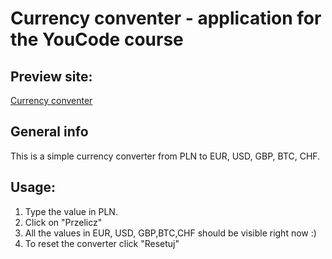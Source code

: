 # Currency conventer - application for the YouCode course
## Preview site:
[Currency conventer](https://claudiastr.github.io/currency-converter/kantor.html)
## General info
This is a simple currency converter from PLN to EUR, USD, GBP, BTC, CHF.
## Usage:
1. Type the value in PLN.
2. Click on "Przelicz"
3. All the values in EUR, USD, GBP,BTC,CHF should be visible right now :)
4. To reset the converter click "Resetuj"
